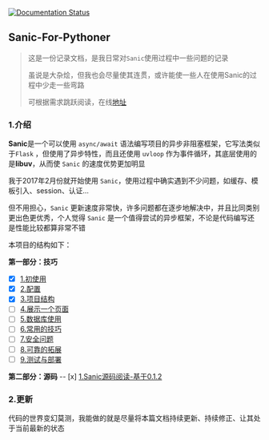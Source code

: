 [![Documentation Status](https://readthedocs.org/projects/sanic-for-pythoner/badge/?version=latest)](http://sanic-for-pythoner.readthedocs.io/zh_CN/latest)

## Sanic-For-Pythoner

> 这是一份记录文档，是我日常对`Sanic`使用过程中一些问题的记录
>
> 虽说是大杂烩，但我也会尽量使其连贯，或许能使一些人在使用Sanic的过程中少走一些弯路
>
> 可根据需求跳跃阅读，在线[地址](http://sanic-for-pythoner.readthedocs.io/zh_CN/latest)

### 1.介绍

**Sanic**是一个可以使用 `async/await` 语法编写项目的异步非阻塞框架，它写法类似于`Flask` ，但使用了异步特性，而且还使用 `uvloop` 作为事件循环，其底层使用的是**libuv**，从而使 `Sanic` 的速度优势更加明显

我于2017年2月份就开始使用 `Sanic`，使用过程中确实遇到不少问题，如缓存、模板引入、session、认证...

但不用担心，`Sanic` 更新速度非常快，许多问题都在逐步地解决中，并且比同类别更出色更优秀，个人觉得 `Sanic` 是一个值得尝试的异步框架，不论是代码编写还是性能比较都算非常不错

本项目的结构如下：

**第一部分：技巧**

- [x] [1.初使用](./docs/part1/1.初使用.md) 			
- [x] [2.配置](./docs/part1/2.配置.md)             
- [x] [3.项目结构](./docs/part1/3.项目结构.md)
- [ ] [4.展示一个页面](./docs/part1/4.展示一个页面.md)
- [ ] [5.数据库使用](./docs/part1/5.数据库使用.md)
- [ ] [6.常用的技巧](./docs/part1/6.常用的技巧.md)
- [ ] [7.安全问题](./docs/part1/7.安全问题.md)
- [ ] [8.可靠的拓展](./docs/part1/8.可靠的拓展.md)
- [ ] [9.测试与部署](./docs/part1/9.测试与部署.md)

**第二部分：源码**
-- [x] [1.Sanic源码阅读-基于0.1.2](./docs/part2/1.Sanic源码阅读-基于0.1.2.md) 	

### 2.更新

代码的世界变幻莫测，我能做的就是尽量将本篇文档持续更新、持续修正、让其处于当前最新的状态
